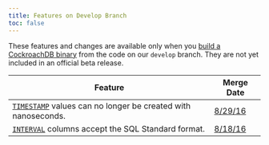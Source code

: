 ```yaml
---
title: Features on Develop Branch
toc: false
---
```


These features and changes are available only when you <a href="install-cockroachdb.html">build a CockroachDB binary</a> from the code on our <code>develop</code> branch. They are not yet included in an official beta release.

Feature | Merge Date
--------|-----------
[`TIMESTAMP`](timestamp.html) values can no longer be created with nanoseconds. | [8/29/16](https://github.com/cockroachdb/cockroach/pull/8864) 
[`INTERVAL`](interval.html) columns accept the SQL Standard format. | [8/18/16](https://github.com/cockroachdb/cockroach/pull/8657)
